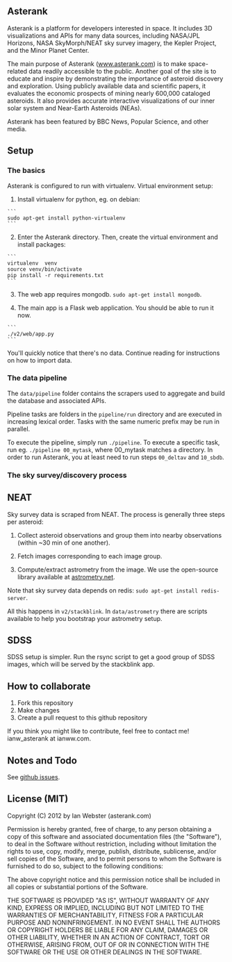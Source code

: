 ## Asterank

Asterank is a platform for developers interested in space.  It includes 3D visualizations and APIs for many data sources, including NASA/JPL Horizons, NASA SkyMorph/NEAT sky survey imagery, the Kepler Project, and the Minor Planet Center.

The main purpose of Asterank (www.asterank.com) is to make space-related data readily accessible to the public.  Another goal of the site is to educate and inspire by demonstrating the importance of asteroid discovery and exploration.  Using publicly available data and scientific papers, it evaluates the economic prospects of mining nearly 600,000 cataloged asteroids.  It also provides accurate interactive visualizations of our inner solar system and Near-Earth Asteroids (NEAs).

Asterank has been featured by BBC News, Popular Science, and other media.

## Setup

### The basics

Asterank is configured to run with virtualenv.  Virtual environment setup:

  1. Install virtualenv for python, eg. on debian:

    ```
    sudo apt-get install python-virtualenv
    ```

  2. Enter the Asterank directory.  Then, create the virtual environment and install packages:

    ```
    virtualenv  venv
    source venv/bin/activate
    pip install -r requirements.txt
    ```

  3. The web app requires mongodb.  `sudo apt-get install mongodb`.

  4. The main app is a Flask web application.  You should be able to run it now.

    ```
    ./v2/web/app.py
    ```

You'll quickly notice that there's no data.  Continue reading for instructions on how to import data.

### The data pipeline

The `data/pipeline` folder contains the scrapers used to aggregate and build the database and associated APIs.

Pipeline tasks are folders in the `pipeline/run` directory and are executed in increasing lexical order.  Tasks with the same numeric prefix may be run in parallel.

To execute the pipeline, simply run `./pipeline`.  To execute a specific task, run eg. `./pipeline 00_mytask`, where 00\_mytask matches a directory.  In order to run Asterank, you at least need to run steps `00_deltav` and `10_sbdb`.

### The sky survey/discovery process

## NEAT

Sky survey data is scraped from NEAT.  The process is generally three steps per asteroid:

  1. Collect asteroid observations and group them into nearby observations (within ~30 min of one another).

  2. Fetch images corresponding to each image group.

  3. Compute/extract astrometry from the image.  We use the open-source library available at [astrometry.net](http://astrometry.net).

Note that sky survey data depends on redis: `sudo apt-get install redis-server`.

All this happens in `v2/stackblink`.  In `data/astrometry` there are scripts available to help you bootstrap your astrometry setup.

## SDSS

SDSS setup is simpler.  Run the rsync script to get a good group of SDSS images, which will be served by the stackblink app.

## How to collaborate

  1. Fork this repository
  2. Make changes
  3. Create a pull request to this github repository

If you think you might like to contribute, feel free to contact me! ianw\_asterank at ianww.com.

## Notes and Todo

See [github issues](https://github.com/typpo/asterank/issues?state=open).

## License (MIT)

Copyright (C) 2012 by Ian Webster (asterank.com)

Permission is hereby granted, free of charge, to any person obtaining a copy
of this software and associated documentation files (the "Software"), to deal
in the Software without restriction, including without limitation the rights
to use, copy, modify, merge, publish, distribute, sublicense, and/or sell
copies of the Software, and to permit persons to whom the Software is
furnished to do so, subject to the following conditions:

The above copyright notice and this permission notice shall be included in
all copies or substantial portions of the Software.

THE SOFTWARE IS PROVIDED "AS IS", WITHOUT WARRANTY OF ANY KIND, EXPRESS OR
IMPLIED, INCLUDING BUT NOT LIMITED TO THE WARRANTIES OF MERCHANTABILITY,
FITNESS FOR A PARTICULAR PURPOSE AND NONINFRINGEMENT. IN NO EVENT SHALL THE
AUTHORS OR COPYRIGHT HOLDERS BE LIABLE FOR ANY CLAIM, DAMAGES OR OTHER
LIABILITY, WHETHER IN AN ACTION OF CONTRACT, TORT OR OTHERWISE, ARISING FROM,
OUT OF OR IN CONNECTION WITH THE SOFTWARE OR THE USE OR OTHER DEALINGS IN
THE SOFTWARE.
